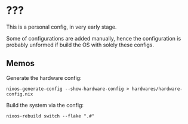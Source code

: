 # ???

This is a personal config, in very early stage.

Some of configurations are added manually, hence the configuration is probably unformed if build the OS with solely these configs.

## Memos

Generate the hardware config:

```shell
nixos-generate-config --show-hardware-config > hardwares/hardware-config.nix
```

Build the system via the config:

```shell
nixos-rebuild switch --flake ".#"
```